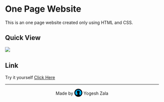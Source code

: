 # One Page Website
This is an one page website created only using HTML and CSS.

## Quick View

<img src="assets/one-page-website.gif">

## Link

Try it yourself <a href="https://yogeshzala.github.io/one-page-website/" target="_blank">Click Here</a>

<hr>

<p align="center">Made by 
    <img src="assets/profile-icon.png" width="26" style="margin-bottom: -6px"> 
    Yogesh Zala
</p>

